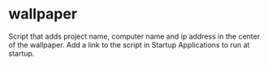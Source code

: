 # wallpaper
Script that adds project name, computer name and ip address in the center of the wallpaper. Add a link to the script in Startup Applications to run at startup.

